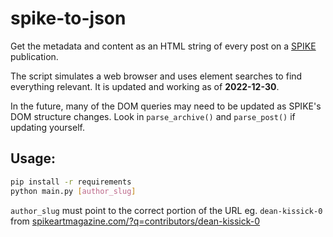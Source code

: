 # spike-to-json

Get the metadata and content as an HTML string of every post on a [SPIKE](https://www.spikeartmagazine.com/) publication.

The script simulates a web browser and uses element searches to find everything relevant. It is updated and working as of **2022-12-30**.

In the future, many of the DOM queries may need to be updated as SPIKE's DOM structure changes. Look in `parse_archive()` and `parse_post()` if updating yourself.

## Usage:
```sh
pip install -r requirements
python main.py [author_slug]
```
`author_slug` must point to the correct portion of the URL eg. `dean-kissick-0` from [spikeartmagazine.com/?q=contributors/dean-kissick-0](https://www.spikeartmagazine.com/?q=contributors/dean-kissick-0)
